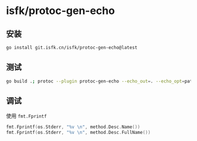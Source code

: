 # isfk/protoc-gen-echo

## 安装

```sh
go install git.isfk.cn/isfk/protoc-gen-echo@latest
```

## 测试

```sh
go build .; protoc --plugin protoc-gen-echo --echo_out=. --echo_opt=paths=source_relative ./example/example.proto
```

## 调试

使用 `fmt.Fprintf`

```go
fmt.Fprintf(os.Stderr, "%v \n", method.Desc.Name())
fmt.Fprintf(os.Stderr, "%v \n", method.Desc.FullName())
```
